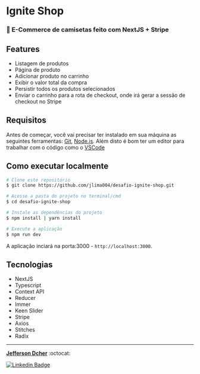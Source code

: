 # Ignite Shop

### 🚀 E-Commerce de camisetas feito com NextJS + Stripe

## Features

- Listagem de produtos
- Página de produto
- Adicionar produto no carrinho
- Exibir o valor total da compra
- Persistir todos os produtos selecionados
- Enviar o carrinho para a rota de checkout, onde irá gerar a sessão de checkout no Stripe

## Requisitos

Antes de começar, você vai precisar ter instalado em sua máquina as seguintes ferramentas:
[Git](https://git-scm.com), [Node.js](https://nodejs.org/en/). 
Além disto é bom ter um editor para trabalhar com o código como o [VSCode](https://code.visualstudio.com/)

## Como executar localmente

```bash
# Clone este repositório
$ git clone https://github.com/jlima004/desafio-ignite-shop.git

# Acesse a pasta do projeto no terminal/cmd
$ cd desafio-ignite-shop

# Instale as dependências do projeto
$ npm install | yarn install 

# Execute a aplicação
$ npm run dev

```

A aplicação  inciará na porta:3000 - `http://localhost:3000`.

## Tecnologias

- NextJS
- Typescript
- Context API
- Reducer
- Immer
- Keen Slider
- Stripe
- Axios
- Stitches
- Radix

---

<a href="https://github.com/jlima004"><b>Jefferson Dcher</b></a> :octocat:

[![Linkedin Badge](https://img.shields.io/badge/-Jefferson-blue?style=flat-square&logo=Linkedin&logoColor=white&link=https://www.linkedin.com/in/jefferson-dcher/)](https://www.linkedin.com/in/jefferson-dcher/) 
